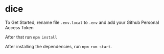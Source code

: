 # dice

To Get Started, rename file `.env.local` to `.env` and add your Github Personal Access Token

After that run `npm install`

After installing the dependencies, run `npm run start`.
